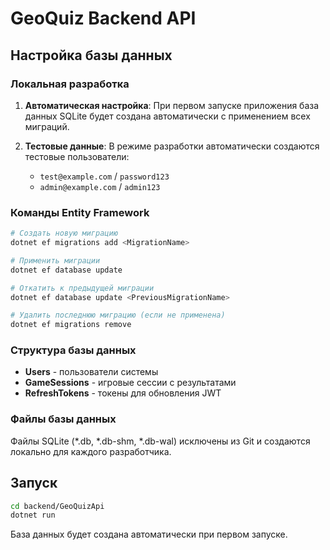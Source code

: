 # GeoQuiz Backend API

## Настройка базы данных

### Локальная разработка

1. **Автоматическая настройка**: При первом запуске приложения база данных SQLite будет создана автоматически с применением всех миграций.

2. **Тестовые данные**: В режиме разработки автоматически создаются тестовые пользователи:
   - `test@example.com` / `password123`
   - `admin@example.com` / `admin123`

### Команды Entity Framework

```bash
# Создать новую миграцию
dotnet ef migrations add <MigrationName>

# Применить миграции
dotnet ef database update

# Откатить к предыдущей миграции
dotnet ef database update <PreviousMigrationName>

# Удалить последнюю миграцию (если не применена)
dotnet ef migrations remove
```

### Структура базы данных

- **Users** - пользователи системы
- **GameSessions** - игровые сессии с результатами
- **RefreshTokens** - токены для обновления JWT

### Файлы базы данных

Файлы SQLite (*.db, *.db-shm, *.db-wal) исключены из Git и создаются локально для каждого разработчика.

## Запуск

```bash
cd backend/GeoQuizApi
dotnet run
```

База данных будет создана автоматически при первом запуске.